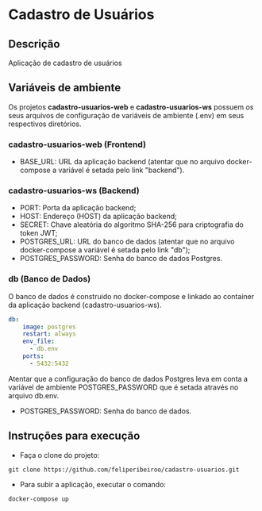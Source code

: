 # Cadastro de Usuários
## Descrição
Aplicação de cadastro de usuários

## Variáveis de ambiente
Os projetos <b>cadastro-usuarios-web</b> e <b>cadastro-usuarios-ws</b> possuem os seus arquivos de configuração de variáveis de ambiente (.env) em seus respectivos diretórios.


### cadastro-usuarios-web (Frontend)
- BASE_URL: URL da aplicação backend (atentar que no arquivo docker-compose a variável é setada pelo link "backend").

### cadastro-usuarios-ws (Backend)
- PORT: Porta da aplicação backend;
- HOST: Endereço (HOST) da aplicação backend;
- SECRET: Chave aleatória do algoritmo SHA-256 para criptografia do token JWT;
- POSTGRES_URL: URL do banco de dados (atentar que no arquivo docker-compose a variável é setada pelo link "db");
- POSTGRES_PASSWORD: Senha do banco de dados Postgres.

### db (Banco de Dados)
O banco de dados é construido no docker-compose e linkado ao container da aplicação backend (cadastro-usuarios-ws).

```yml
db:
    image: postgres
    restart: always
    env_file:
      - db.env
    ports:
      - 5432:5432
```

Atentar que a configuração do banco de dados Postgres leva em conta a variável de ambiente POSTGRES_PASSWORD que é setada através no arquivo db.env.

- POSTGRES_PASSWORD: Senha do banco de dados.

## Instruções para execução
- Faça o clone do projeto:
```
git clone https://github.com/feliperibeiroo/cadastro-usuarios.git
```

- Para subir a aplicação, executar o comando:
```
docker-compose up
```
